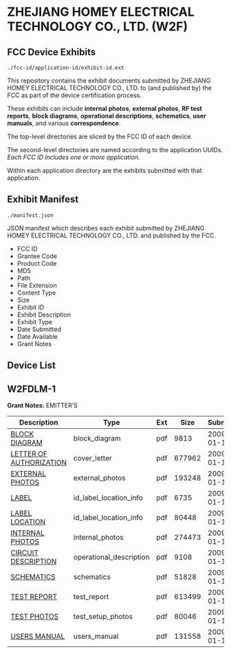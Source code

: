 # ZHEJIANG HOMEY ELECTRICAL TECHNOLOGY CO., LTD. (W2F)
## FCC Device Exhibits

```
./fcc-id/application-id/exhibit-id.ext
```

This repository contains the exhibit documents submitted by ZHEJIANG HOMEY ELECTRICAL TECHNOLOGY CO., LTD. to (and published by) the FCC as part of the device certification process.

These exhibits can include **internal photos**, **external photos**, **RF test reports**, **block diagrams**, **operational descriptions**, **schematics**, **user manuals**, and various **correspondence**.

The top-level directories are sliced by the FCC ID of each device.

The second-level directories are named according to the application UUIDs. *Each FCC ID includes one or more application.*

Within each application directory are the exhibits submitted with that application. 

## Exhibit Manifest

```
./manifest.json
```

JSON manifest which describes each exhibit submitted by ZHEJIANG HOMEY ELECTRICAL TECHNOLOGY CO., LTD. and published by the FCC.

- FCC ID
- Grantee Code
- Product Code
- MD5
- Path
- File Extension
- Content Type
- Size
- Exhibit ID
- Exhibit Description
- Exhibit Type
- Date Submitted
- Date Available
- Grant Notes

## Device List
## W2FDLM-1
**Grant Notes:** EMITTER'S

| Description | Type | Ext | Size | Submitted | Available |
| ----------- | ---- | --- | ---- | --------- | --------- |
| [BLOCK DIAGRAM](W2FDLM-1/896662f917554334cb10e6614f420e86/1058355.pdf) | block_diagram | pdf | 9813 | 2009-01-19 | 2009-01-19 |
| [LETTER OF AUTHORIZATION](W2FDLM-1/896662f917554334cb10e6614f420e86/1058360.pdf) | cover_letter | pdf | 677962 | 2009-01-19 | 2009-01-19 |
| [EXTERNAL PHOTOS](W2FDLM-1/896662f917554334cb10e6614f420e86/1058357.pdf) | external_photos | pdf | 193248 | 2009-01-19 | 2009-01-19 |
| [LABEL](W2FDLM-1/896662f917554334cb10e6614f420e86/1058358.pdf) | id_label_location_info | pdf | 6735 | 2009-01-19 | 2009-01-19 |
| [LABEL LOCATION](W2FDLM-1/896662f917554334cb10e6614f420e86/1058361.pdf) | id_label_location_info | pdf | 80448 | 2009-01-19 | 2009-01-19 |
| [INTERNAL PHOTOS](W2FDLM-1/896662f917554334cb10e6614f420e86/1058359.pdf) | internal_photos | pdf | 274473 | 2009-01-19 | 2009-01-19 |
| [CIRCUIT DESCRIPTION](W2FDLM-1/896662f917554334cb10e6614f420e86/1058356.pdf) | operational_description | pdf | 9108 | 2009-01-19 | 2009-01-19 |
| [SCHEMATICS](W2FDLM-1/896662f917554334cb10e6614f420e86/1058362.pdf) | schematics | pdf | 51828 | 2009-01-19 | 2009-01-19 |
| [TEST REPORT](W2FDLM-1/896662f917554334cb10e6614f420e86/1058365.pdf) | test_report | pdf | 613499 | 2009-01-19 | 2009-01-19 |
| [TEST PHOTOS](W2FDLM-1/896662f917554334cb10e6614f420e86/1058363.pdf) | test_setup_photos | pdf | 80046 | 2009-01-19 | 2009-01-19 |
| [USERS MANUAL](W2FDLM-1/896662f917554334cb10e6614f420e86/1058364.pdf) | users_manual | pdf | 131558 | 2009-01-19 | 2009-01-19 |
